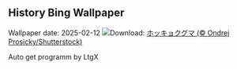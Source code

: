 ## History Bing Wallpaper
Wallpaper date: 2025-02-12
![](https://www.bing.com/th?id=OHR.PolarBearSwim_JA-JP3305613182_UHD.jpg&w=1000)Download: [ホッキョクグマ  (© Ondrej Prosicky/Shutterstock)](https://www.bing.com/th?id=OHR.PolarBearSwim_JA-JP3305613182_UHD.jpg)

Auto get programm by LtgX
